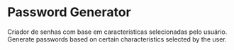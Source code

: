 # Password Generator
 Criador de senhas com base em características selecionadas pelo usuário. Generate passwords based on certain characteristics selected by the user.
